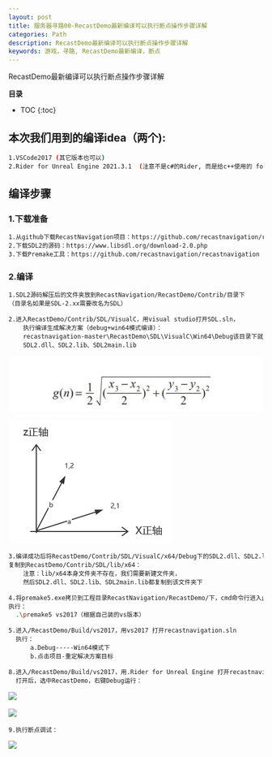 ```yaml
---
layout: post
title: 服务器寻路00-RecastDemo最新编译可以执行断点操作步骤详解
categories: Path
description: RecastDemo最新编译可以执行断点操作步骤详解
keywords: 游戏，寻路, RecastDemo最新编译，断点
---
```


RecastDemo最新编译可以执行断点操作步骤详解

**目录**

* TOC
{:toc}

## 本次我们用到的编译idea（两个):

```sh
1.VSCode2017 (其它版本也可以)
2.Rider for Unreal Engine 2021.3.1  (注意不是c#的Rider, 而是给c++使用的 for Unreal Engine, 别装错了)  
```

## 编译步骤

### 1.下载准备

```sh
1.从github下载RecastNavigation项目：https://github.com/recastnavigation/recastnavigation
2.下载SDL2的源码：https://www.libsdl.org/download-2.0.php
3.下载Premake工具：https://github.com/recastnavigation/recastnavigation
```

### 2.编译

```sh
1.SDL2源码解压后的文件夹放到RecastNavigation/RecastDemo/Contrib/目录下
（目录名如果是SDL-2.xx需要改名为SDL）
```

```sh
2.进入RecastDemo/Contrib/SDL/VisualC，用visual studio打开SDL.sln，
    执行编译生成解决方案（debug+win64模式编译）：
    recastnavigation-master\RecastDemo\SDL\VisualC\Win64\Debug该目录下就会生成需要的三个文件：
    SDL2.dll、SDL2.lib、SDL2main.lib
```
![](/images/posts/findpath/4.jpg)

![](/images/posts/findpath/1.png)

```sh
3.编译成功后将RecastDemo/Contrib/SDL/VisualC/x64/Debug下的SDL2.dll、SDL2.lib、SDL2main.lib
复制到RecastDemo/Contrib/SDL/lib/x64：
    注意：lib/x64本身文件夹不存在，我们需要新建文件夹，
    然后SDL2.dll、SDL2.lib、SDL2main.lib都复制到该文件夹下
```

```sh
4.将premake5.exe拷贝到工程目录RecastNavigation/RecastDemo/下，cmd命令行进入此目录：
执行：
  .\premake5 vs2017（根据自己装的vs版本）
```

```sh
5.进入/RecastDemo/Build/vs2017，用vs2017 打开recastnavigation.sln
  执行：
      a.Debug-----Win64模式下
      b.点击项目-重定解决方案目标
```

```sh
8.进入/RecastDemo/Build/vs2017，用.Rider for Unreal Engine 打开recastnavigation.sln
  打开后，选中RecastDemo，右键Debug运行：
```
![](/images/posts/findpath/8.png)

![](/images/posts/findpath/9.png)

```sh
9.执行断点调试：
```
![](/images/posts/findpath/10.png)